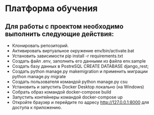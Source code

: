# Платформа обучения

## Для работы с проектом необходимо выполнить следующие действия:

- Клонировать репозиторий.
- Активировать виртуальное окружение env/bin/activate.bat
- Установить зависимости pip install -r requirements.txt
- Создать файл .env, заполнить его данными из файла env.sample
- Создать базу данных в PostreSQL CREATE DATABASE django_rest;
- Создать python manage.py makemigration и применить миграции python manage.py migrate
- Создать пользователя командой python manage.py csu
- Установить и запустить Docker Desktop локально (на Windows)
- Собрать образ командой docker-compose build
- Запустить контейнеры командой docker-compose up
- Откройте браузер и перейдите по адресу http://127.0.0.1:8000 для доступа к приложению.
